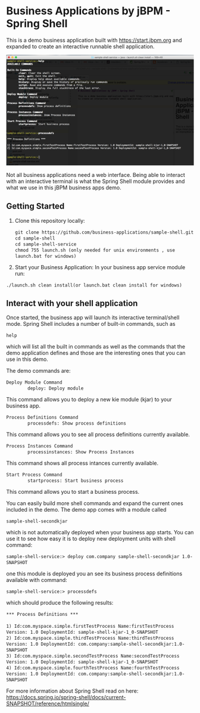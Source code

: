 # Business Applications by jBPM - Spring Shell

This is a demo business application built with https://start.jbpm.org and expanded
to create an interactive runnable shell application.
 
![Sample of demo](img/shell-demo.png?raw=true)

Not all business applications need a web interface. Being able to interact with 
an interactive terminal is what the Spring Shell module provides and what we 
use in this jBPM business apps demo.

## Getting Started 
1. Clone this repository locally:
   
   ```
   git clone https://github.com/business-applications/sample-shell.git
   cd sample-shell
   cd sample-shell-service
   chmod 755 launch.sh (only needed for unix environments , use launch.bat for windows)
   ```
   
2. Start your Business Application:
In your business app service module run:
```
./launch.sh clean install(or launch.bat clean install for windows)
```

## Interact with your shell application
Once started, the business app will launch its interactive terminal/shell mode. 
Spring Shell includes a number of built-in commands, such as

```
help
```
which will list all the built in commands as well as the commands that the demo application defines
and those are the interesting ones that you can use in this demo.

The demo commands are:

```
Deploy Module Command
        deploy: Deploy module
```
This command allows you to deploy a new kie module (kjar) to your business app.

```
Process Definitions Command
        processdefs: Show process definitions
```
This command allows you to see all process definitions currently available.

```
Process Instances Command
        processinstances: Show Process Instances
```
This command shows all process intances currently available.

```
Start Process Command
        startprocess: Start business process
```
This command allows you to start a business process.

You can easily build more shell commands and expand the current ones included in the demo. 
The demo app comes with a module called 

```
sample-shell-secondkjar
```
which is not automatically deployed when your business app starts. You can use it 
to see how easy it is to deploy new deployment units with shell command:

```
sample-shell-service:> deploy com.company sample-shell-secondkjar 1.0-SNAPSHOT
```

one this module is deployed you an see its business process definitions available with command: 

```
sample-shell-service:> processdefs
```

which should produce the following results:

```
*** Process Definitions ***

1) Id:com.myspace.simple.firstTestProcess Name:firstTestProcess Version: 1.0 DeploymentId: sample-shell-kjar-1_0-SNAPSHOT
2) Id:com.myspace.simple.thirdTestProcess Name:thirdTestProcess Version: 1.0 DeploymentId: com.company:sample-shell-secondkjar:1.0-SNAPSHOT
3) Id:com.myspace.simple.secondTestProcess Name:secondTestProcess Version: 1.0 DeploymentId: sample-shell-kjar-1_0-SNAPSHOT
4) Id:com.myspace.simple.fourthTestProcess Name:fourthTestProcess Version: 1.0 DeploymentId: com.company:sample-shell-secondkjar:1.0-SNAPSHOT
```

For more information about Spring Shell read on here: https://docs.spring.io/spring-shell/docs/current-SNAPSHOT/reference/htmlsingle/